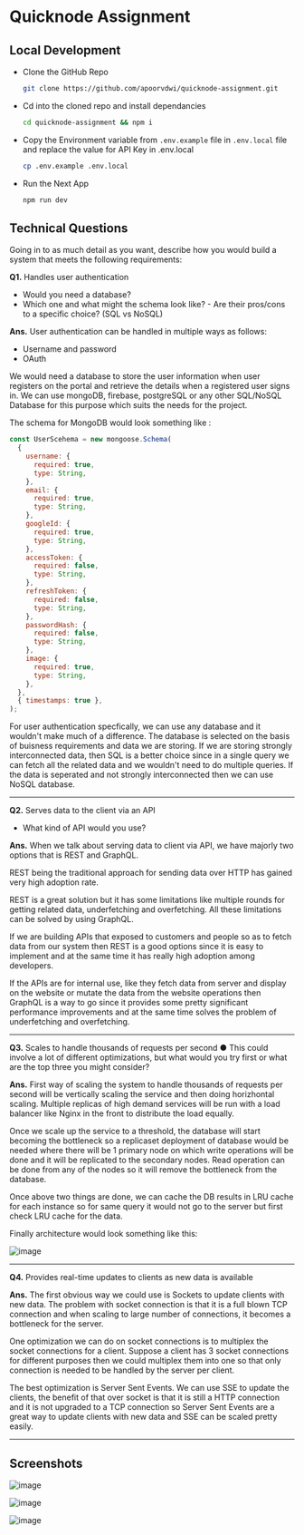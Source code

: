 # Quicknode Assignment

## Local Development

- Clone the GitHub Repo

  ```sh
  git clone https://github.com/apoorvdwi/quicknode-assignment.git
  ```

- Cd into the cloned repo and install dependancies

  ```sh
  cd quicknode-assignment && npm i
  ```

- Copy the Environment variable from `.env.example` file in `.env.local` file and replace the value for API Key in .env.local

  ```sh
  cp .env.example .env.local
  ```

- Run the Next App

  ```sh
  npm run dev
  ```

## Technical Questions

Going in to as much detail as you want, describe how you would build a system that meets the following requirements: 

  **Q1.** Handles user authentication
  - Would you need a database? 
  - Which one and what might the schema look like? - Are their pros/cons to a specific choice? (SQL vs NoSQL)

  **Ans.** User authentication can be handled in multiple ways as follows:
  - Username and password
  - OAuth

  We would need a database to store the user information when user registers on the portal and retrieve the details when a registered user signs in. We can use mongoDB, firebase, postgreSQL or any other SQL/NoSQL Database for this purpose which suits the needs for the project.

  The schema for MongoDB would look something like :

  ```js
  const UserScehema = new mongoose.Schema(
    {
      username: {
        required: true,
        type: String,
      },
      email: {
        required: true,
        type: String,
      },
      googleId: {
        required: true,
        type: String,
      },
      accessToken: {
        required: false,
        type: String,
      },
      refreshToken: {
        required: false,
        type: String,
      },
      passwordHash: {
        required: false,
        type: String,
      },
      image: {
        required: true,
        type: String,
      },
    },
    { timestamps: true },
  );
  ```

  For user authentication specfically, we can use any database and it wouldn't make much of a difference. The database is selected on the basis of buisness requirements and data we are storing. If we are storing strongly interconnected data, then SQL is a better choice since in a single query we can fetch all the related data and we wouldn't need to do multiple queries. If the data is seperated and not strongly interconnected then we can use NoSQL database.

  <hr />

  **Q2.** Serves data to the client via an API
  - What kind of API would you use?

  **Ans.** When we talk about serving data to client via API, we have majorly two options that is REST and GraphQL.

  REST being the traditional approach for sending data over HTTP has gained very high adoption rate.

  REST is a great solution but it has some limitations like multiple rounds for getting related data, underfetching and overfetching. All these limitations can be solved by using GraphQL.

  If we are building APIs that exposed to customers and people so as to fetch data from our system then REST is a good options since it is easy to implement and at the same time it has really high adoption among developers.

  If the APIs are for internal use, like they fetch data from server and display on the website or mutate the data from the website operations then GraphQL is a way to go since it provides some pretty significant performance improvements and at the same time solves the problem of underfetching and overfetching.

  <hr />

  **Q3.** Scales to handle thousands of requests per second
    ● This could involve a lot of different optimizations, but what would you try first or what are the top three you might consider?

  **Ans.** First way of scaling the system to handle thousands of requests per second will be vertically scaling the service and then doing horizhontal scaling. Multiple replicas of high demand services will be run with a load balancer like Nginx in the front to distribute the load equally.

  Once we scale up the service to a threshold, the database will start becoming the bottleneck so a replicaset deployment of database would be needed where there will be 1 primary node on which write operations will be done and it will be replicated to the secondary nodes. Read operation can be done from any of the nodes so it will remove the bottleneck from the database.

  Once above two things are done, we can cache the DB results in LRU cache for each instance so for same query it would not go to the server but first check LRU cache for the data.

  Finally architecture would look something like this:
  
  ![image](https://user-images.githubusercontent.com/56197821/190384580-8bab2823-24ce-45b8-bc08-97864983683e.png)

  <hr />

  **Q4.** Provides real-time updates to clients as new data is available

  **Ans.** The first obvious way we could use is Sockets to update clients with new data. The problem with socket connection is that it is a full blown TCP connection and when scaling to large number of connections, it becomes a bottleneck for the server.

  One optimization we can do on socket connections is to multiplex the socket connections for a client. Suppose a client has 3 socket connections for different purposes then we could multiplex them into one so that only connection is needed to be handled by the server per client.

  The best optimization is Server Sent Events. We can use SSE to update the clients, the benefit of that over socket is that it is still a HTTP connection and it is not upgraded to a TCP connection so Server Sent Events are a great way to update clients with new data and SSE can be scaled pretty easily.

  <hr />
  
  ## Screenshots
  
  ![image](https://user-images.githubusercontent.com/56197821/190388104-c1179be5-32d5-4d22-8cdd-97c2e5fba879.png)
  
  ![image](https://user-images.githubusercontent.com/56197821/190388319-f17e4acb-8322-45f8-b459-30d52293c945.png)
  
  ![image](https://user-images.githubusercontent.com/56197821/190387922-0a857099-d07a-4972-8a1c-3b8d16c456a7.png)
